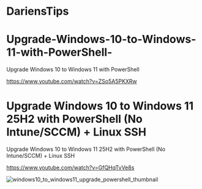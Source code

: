 # DariensTips
# Upgrade-Windows-10-to-Windows-11-with-PowerShell-
Upgrade Windows 10 to Windows 11 with PowerShell

https://www.youtube.com/watch?v=ZSo5A5PKXRw


# Upgrade Windows 10 to Windows 11 25H2 with PowerShell (No Intune/SCCM) + Linux SSH
Upgrade Windows 10 to Windows 11 25H2 with PowerShell (No Intune/SCCM) + Linux SSH

https://www.youtube.com/watch?v=GfQHqTvVe8s

![windows10_to_windows11_upgrade_powershell_thumbnail](https://github.com/user-attachments/assets/cc281420-bc70-4446-ba29-2495884e17c7)
